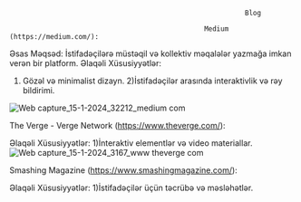                                                               Blog

                                                    Medium (https://medium.com/):

Əsas Məqsəd: İstifadəçilərə müstəqil və kollektiv məqalələr yazmağa imkan verən bir platform.
Əlaqəli Xüsusiyyətlər: 
1) Gözəl və minimalist dizayn.
2)İstifadəçilər arasında interaktivlik və rəy bildirimi.

![Web capture_15-1-2024_32212_medium com](https://github.com/Israfil666/ProjectManagement/assets/113192535/18267ea8-5fd1-4ecd-8c18-057923d723b5)




The Verge - Verge Network                           (https://www.theverge.com/):



Əlaqəli Xüsusiyyətlər: 
1)İnteraktiv elementlər və video materiallar.\
![Web capture_15-1-2024_3167_www theverge com](https://github.com/Israfil666/ProjectManagement/assets/113192535/c77bf449-daf9-4f10-9002-7ecad6c710f3)





Smashing Magazine                                   (https://www.smashingmagazine.com/):



Əlaqəli Xüsusiyyətlər: 
1)İstifadəçilər üçün təcrübə və məsləhətlər.

